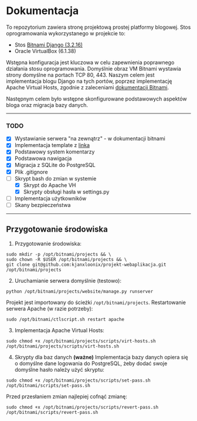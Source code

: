 # Dokumentacja

To repozytorium zawiera stronę projektową prostej platformy blogowej. Stos oprogramowania wykorzystanego w projekcie to:
- Stos [Bitnami Django (3.2.16)](https://bitnami.com/stack/django)
- Oracle VirtualBox (6.1.38)

Wstępna konfiguracja jest kluczowa w celu zapewnienia poprawnego działania stosu oprogramowania. Domyślnie obraz VM Bitnami wystawia strony domyślne na portach TCP 80, 443. Naszym celem jest implementacja blogu Django na tych portów, poprzez implementację Apache Virtual Hosts, zgodnie z zaleceniami [dokumentacji Bitnami](https://docs.bitnami.com/virtual-machine/infrastructure/django/get-started/deploy-django-project/).

Następnym celem było wstępne skonfigurowane podstawowych aspektów bloga oraz migracja bazy danych.

---
### TODO
- [X] Wystawianie serwera "na zewnątrz" - w dokumentacji bitnami
- [X] Implementacja template z [linka](https://djangocentral.com/building-a-blog-application-with-django/)
- [X] Podstawowy system komentarzy
- [X] Podstawowa nawigacja
- [X] Migracja z SQLite do PostgreSQL
- [X] Plik .gitignore
- [ ] Skrypt bash do zmian w systemie
	- [X] Skrypt do Apache VH
	- [X] Skrypty obsługi hasła w settings.py 
- [ ] Implementacja użytkowników
- [ ] Skany bezpieczeństwa
- --


## Przygotowanie środowiska

1. Przygotowanie środowiska:
```
sudo mkdir -p /opt/bitnami/projects && \
sudo chown -R $USER /opt/bitnami/projects && \
git clone git@github.com:kjanxloonix/projekt-webaplikacja.git /opt/bitnami/projects
```
2. Uruchamianie serwera domyślnie (testowo):
```
python /opt/bitnami/projects/website/manage.py runserver
```

Projekt jest importowany do ścieżki `/opt/bitnami/projects`.
Restartowanie serwera Apache (w razie potrzeby):
```
sudo /opt/bitnami/ctlscript.sh restart apache
```
3. Implementacja Apache Virtual Hosts:
```
sudo chmod +x /opt/bitnami/projects/scripts/virt-hosts.sh
/opt/bitnami/projects/scripts/virt-hosts.sh
```
4. Skrypty dla baz danych **(ważne)**
Implementacja bazy danych opiera się o domyślne dane logowania do PostgreSQL, żeby dodać swoje domyślne hasło należy użyć skryptu:
```
sudo chmod +x /opt/bitnami/projects/scripts/set-pass.sh
/opt/bitnami/scripts/set-pass.sh
```
Przed przesłaniem zmian najlepiej cofnąć zmianę:
```
sudo chmod +x /opt/bitnami/projects/scripts/revert-pass.sh
/opt/bitnami/scripts/revert-pass.sh
```
